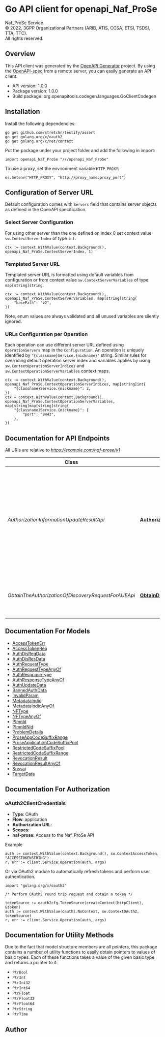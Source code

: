 # Go API client for openapi_Naf_ProSe

Naf_ProSe Service.  
© 2022, 3GPP Organizational Partners (ARIB, ATIS, CCSA, ETSI, TSDSI, TTA, TTC).  
All rights reserved.


## Overview
This API client was generated by the [OpenAPI Generator](https://openapi-generator.tech) project.  By using the [OpenAPI-spec](https://www.openapis.org/) from a remote server, you can easily generate an API client.

- API version: 1.0.0
- Package version: 1.0.0
- Build package: org.openapitools.codegen.languages.GoClientCodegen

## Installation

Install the following dependencies:

```shell
go get github.com/stretchr/testify/assert
go get golang.org/x/oauth2
go get golang.org/x/net/context
```

Put the package under your project folder and add the following in import:

```golang
import openapi_Naf_ProSe "///openapi_Naf_ProSe"
```

To use a proxy, set the environment variable `HTTP_PROXY`:

```golang
os.Setenv("HTTP_PROXY", "http://proxy_name:proxy_port")
```

## Configuration of Server URL

Default configuration comes with `Servers` field that contains server objects as defined in the OpenAPI specification.

### Select Server Configuration

For using other server than the one defined on index 0 set context value `sw.ContextServerIndex` of type `int`.

```golang
ctx := context.WithValue(context.Background(), openapi_Naf_ProSe.ContextServerIndex, 1)
```

### Templated Server URL

Templated server URL is formatted using default variables from configuration or from context value `sw.ContextServerVariables` of type `map[string]string`.

```golang
ctx := context.WithValue(context.Background(), openapi_Naf_ProSe.ContextServerVariables, map[string]string{
	"basePath": "v2",
})
```

Note, enum values are always validated and all unused variables are silently ignored.

### URLs Configuration per Operation

Each operation can use different server URL defined using `OperationServers` map in the `Configuration`.
An operation is uniquely identified by `"{classname}Service.{nickname}"` string.
Similar rules for overriding default operation server index and variables applies by using `sw.ContextOperationServerIndices` and `sw.ContextOperationServerVariables` context maps.

```golang
ctx := context.WithValue(context.Background(), openapi_Naf_ProSe.ContextOperationServerIndices, map[string]int{
	"{classname}Service.{nickname}": 2,
})
ctx = context.WithValue(context.Background(), openapi_Naf_ProSe.ContextOperationServerVariables, map[string]map[string]string{
	"{classname}Service.{nickname}": {
		"port": "8443",
	},
})
```

## Documentation for API Endpoints

All URIs are relative to *https://example.com/naf-prose/v1*

Class | Method | HTTP request | Description
------------ | ------------- | ------------- | -------------
*AuthorizationInformationUpdateResultApi* | [**AuthorizationUpdateResult**](docs/AuthorizationInformationUpdateResultApi.md#authorizationupdateresult) | **Post** /authorization-update-result | report the result of update of authorization information to revoke discovery  permissions relating to some other users in the NF consumer for Restricted ProSe Direct Discovery 
*ObtainTheAuthorizationOfDiscoveryRequestForAUEApi* | [**ObtainDiscAuth**](docs/ObtainTheAuthorizationOfDiscoveryRequestForAUEApi.md#obtaindiscauth) | **Post** /authorize-discovery | Obtain the authorization of Discovery Request from 5G DDNMF for a UE


## Documentation For Models

 - [AccessTokenErr](docs/AccessTokenErr.md)
 - [AccessTokenReq](docs/AccessTokenReq.md)
 - [AuthDisReqData](docs/AuthDisReqData.md)
 - [AuthDisResData](docs/AuthDisResData.md)
 - [AuthRequestType](docs/AuthRequestType.md)
 - [AuthRequestTypeAnyOf](docs/AuthRequestTypeAnyOf.md)
 - [AuthResponseType](docs/AuthResponseType.md)
 - [AuthResponseTypeAnyOf](docs/AuthResponseTypeAnyOf.md)
 - [AuthUpdateData](docs/AuthUpdateData.md)
 - [BannedAuthData](docs/BannedAuthData.md)
 - [InvalidParam](docs/InvalidParam.md)
 - [MetadataIndic](docs/MetadataIndic.md)
 - [MetadataIndicAnyOf](docs/MetadataIndicAnyOf.md)
 - [NFType](docs/NFType.md)
 - [NFTypeAnyOf](docs/NFTypeAnyOf.md)
 - [PlmnId](docs/PlmnId.md)
 - [PlmnIdNid](docs/PlmnIdNid.md)
 - [ProblemDetails](docs/ProblemDetails.md)
 - [ProseAppCodeSuffixRange](docs/ProseAppCodeSuffixRange.md)
 - [ProseApplicationCodeSuffixPool](docs/ProseApplicationCodeSuffixPool.md)
 - [RestrictedCodeSuffixPool](docs/RestrictedCodeSuffixPool.md)
 - [RestrictedCodeSuffixRange](docs/RestrictedCodeSuffixRange.md)
 - [RevocationResult](docs/RevocationResult.md)
 - [RevocationResultAnyOf](docs/RevocationResultAnyOf.md)
 - [Snssai](docs/Snssai.md)
 - [TargetData](docs/TargetData.md)


## Documentation For Authorization



### oAuth2ClientCredentials


- **Type**: OAuth
- **Flow**: application
- **Authorization URL**: 
- **Scopes**: 
 - **naf-prose**: Access to the Naf_ProSe API

Example

```golang
auth := context.WithValue(context.Background(), sw.ContextAccessToken, "ACCESSTOKENSTRING")
r, err := client.Service.Operation(auth, args)
```

Or via OAuth2 module to automatically refresh tokens and perform user authentication.

```golang
import "golang.org/x/oauth2"

/* Perform OAuth2 round trip request and obtain a token */

tokenSource := oauth2cfg.TokenSource(createContext(httpClient), &token)
auth := context.WithValue(oauth2.NoContext, sw.ContextOAuth2, tokenSource)
r, err := client.Service.Operation(auth, args)
```


## Documentation for Utility Methods

Due to the fact that model structure members are all pointers, this package contains
a number of utility functions to easily obtain pointers to values of basic types.
Each of these functions takes a value of the given basic type and returns a pointer to it:

* `PtrBool`
* `PtrInt`
* `PtrInt32`
* `PtrInt64`
* `PtrFloat`
* `PtrFloat32`
* `PtrFloat64`
* `PtrString`
* `PtrTime`

## Author



